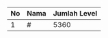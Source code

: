 | No | Nama            | Jumlah Level |
|----|-----------------|--------------|
| 1  | #    |    5360        |

